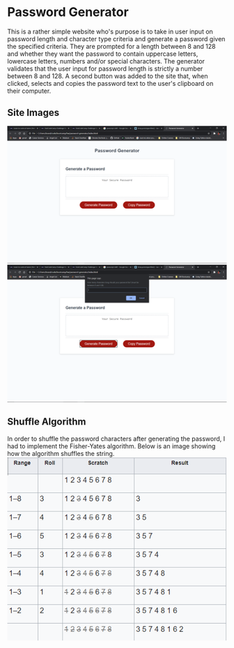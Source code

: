# Password Generator
This is a rather simple website who's purpose is to take in user input on password length and character type criteria and generate a password given the specified criteria.  They are prompted for a length between 8 and 128 and whether they want the password to contain uppercase letters, lowercase letters, numbers and/or special characters.  The generator validates that the user input for password length is strictly a number between 8 and 128.  A second button was added to the site that, when clicked, selects and copies the password text to the user's clipboard on their computer.

## Site Images
![Password Generator blank page](/Assets/screen1.png)
![Password Generator with prompt](/Assets/screen2.png)

## Shuffle Algorithm
In order to shuffle the password characters after generating the password, I had to implement the Fisher-Yates algorithm.  Below is an image showing how the algorithm shuffles the string.
![Shuffle algorithm diagram](/Assets/shuffle.png)
